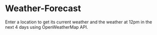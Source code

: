 # Weather-Forecast
Enter a location to get its current weather and the weather at 12pm in the next 4 days using OpenWeatherMap API.
